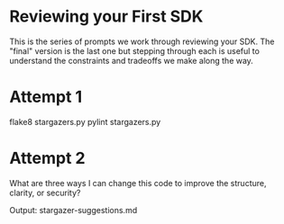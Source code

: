 # Reviewing your First SDK

This is the series of prompts we work through reviewing your SDK. The "final" version is the last one but stepping through each is useful to understand the constraints and tradeoffs we make along the way.

# Attempt 1

flake8 stargazers.py 
pylint stargazers.py 

# Attempt 2

What are three ways I can change this code to improve the structure, clarity, or security?

Output: stargazer-suggestions.md